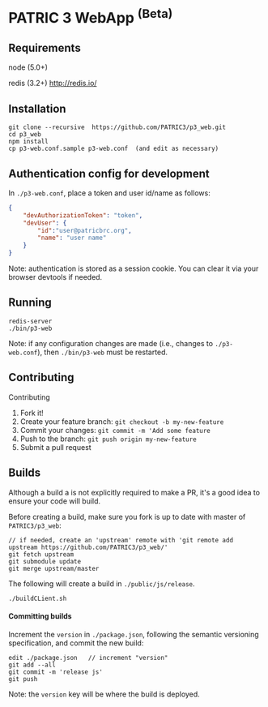 # PATRIC 3 WebApp <sup>(Beta)</sup>


## Requirements

node   (5.0+)

redis  (3.2+) http://redis.io/


## Installation

```
git clone --recursive  https://github.com/PATRIC3/p3_web.git
cd p3_web
npm install
cp p3-web.conf.sample p3-web.conf  (and edit as necessary) 
```

## Authentication config for development

In `./p3-web.conf`, place a token and user id/name as follows:
  
``` json
{
    "devAuthorizationToken": "token",
    "devUser": {
        "id":"user@patricbrc.org", 
        "name": "user name"
    }
}
```

Note: authentication is stored as a session cookie.  You can clear it via your browser devtools if needed.

## Running

```
redis-server
./bin/p3-web
```

Note: if any configuration changes are made (i.e., changes to `./p3-web.conf`), then `./bin/p3-web` must be restarted.  
 

## Contributing

Contributing

1. Fork it!
2. Create your feature branch: `git checkout -b my-new-feature`
3. Commit your changes: `git commit -m 'Add some feature`
4. Push to the branch: `git push origin my-new-feature`
5. Submit a pull request

## Builds

Although a build a is not explicitly required to make a PR, it's a good idea to ensure your code will build.

Before creating a build, make sure you fork is up to date with master of `PATRIC3/p3_web`:

```
// if needed, create an 'upstream' remote with 'git remote add upstream https://github.com/PATRIC3/p3_web/'
git fetch upstream
git submodule update
git merge upstream/master 
```

The following will create a build in `./public/js/release`.  

```
./buildCLient.sh
```

#### Committing builds

Increment the `version` in `./package.json`, following the semantic versioning specification, and commit the new build:

```
edit ./package.json   // increment "version"
git add --all
git commit -m 'release js'
git push
```

Note: the `version` key will be where the build is deployed.

